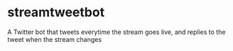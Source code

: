 # streamtweetbot
A Twitter bot that tweets everytime the stream goes live, and replies to the tweet when the stream changes 
